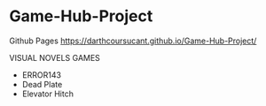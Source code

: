 # Game-Hub-Project

Github Pages
https://darthcoursucant.github.io/Game-Hub-Project/


VISUAL NOVELS GAMES
- ERROR143
- Dead Plate
- Elevator Hitch
